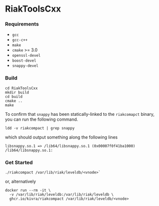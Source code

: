 # RiakToolsCxx

### Requirements

- `gcc`
- `gcc-c++`
- `make`
- `cmake` >= 3.0
- `openssl-devel`
- `boost-devel`
- `snappy-devel`


### Build

```
cd RiakToolsCxx
mkdir build
cd build
cmake ..
make
```

To confirm that `snappy` has been statically-linked to the `riakcomapct` binary, you can
run the following command.

```
ldd -v riakcompact | grep snappy
```

which should output something along the following lines

```
libsnappy.so.1 => /lib64/libsnappy.so.1 (0x00007f0f41ba1000)
/lib64/libsnappy.so.1:
```

### Get Started

```
./riakcompact /var/lib/riak/leveldb/<vnode>`
```

or, alternatively

```
docker run --rm -it \
  -v /var/lib/riak/leveldb:/var/lib/riak/leveldb \
  ghcr.io/kivra/riakcompact /var/lib/riak/leveldb/<vnode>
```